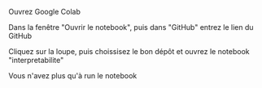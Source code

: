 Ouvrez Google Colab 

Dans la fenêtre "Ouvrir le notebook", puis dans "GitHub" entrez le lien du GitHub 

Cliquez sur la loupe, puis choissisez le bon dépôt et ouvrez le notebook "interpretabilite"

Vous n'avez plus qu'à run le notebook 
